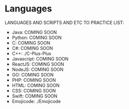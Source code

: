 # Languages

LANGUAGES AND SCRIPTS AND ETC TO PRACTICE LIST:

<ul>
  <li type="square">Java: COMING SOON</li>
  <li type="square">Python: COMING SOON</li>
  <li type="square">C: COMING SOON</li>
  <li type="square">C#: COMING SOON</li>
  <li type="square">C++: ./C-Plus-Plus</li>
  <li type="square">Javascript: COMING SOON</li>
  <li type="square">ReactJS: COMING SOON</li>
  <li type="square">NodeJS: COMING SOON</li>
  <li type="square">GO: COMING SOON</li>
  <li type="square">PHP: COMING SOON</li>
  <li type="square">HTML: COMING SOON</li>
  <li type="square">CSS: COMING SOON</li>
  <li type="square">Swift: COMING SOON</li>
  <li type="square">Emojicode: ./Emojicode</li>
</ul>
